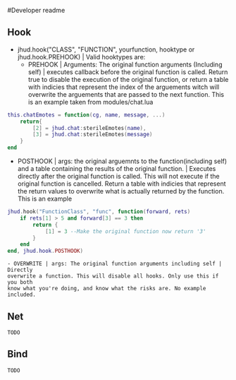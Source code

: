 #Developer readme

## Hook
 - jhud.hook("CLASS", "FUNCTION", yourfunction, hooktype or jhud.hook.PREHOOK) |
 Valid hooktypes are:
   - PREHOOK | Arguments: The original function arguments (Including self) |
   executes callback before the original function is called. Return
   true to disable the execution of the original function, or return a table with
   indicies that represent the index of the arguements witch will overwrite the
   arguements that are passed to the next function. This is an example taken
   from modules/chat.lua

```Lua
this.chatEmotes = function(cg, name, message, ...)
	return{
		[2] = jhud.chat:sterileEmotes(name),
		[3] = jhud.chat:sterileEmotes(message)
	}
end
```
   - POSTHOOK | args: the original arguemnts to the function(including self) and
   a table containing the results of the original function. | Executes directly
   after the original function is called. This will not execute if the original
   function is cancelled. Return a table with indicies that represent the return
   values to overwrite what is actually returned by the function. This is an
   example
```Lua
jhud.hook("FunctionClass", "func", function(forward, rets)
	if rets[1] > 5 and forward[3] == 3 then
		return {
			[1] = 3 --Make the original function now return '3'
		}
	end
end, jhud.hook.POSTHOOK)
```
	- OVERWRITE | args: The original function arguments including self | Directly
	overwrite a function. This will disable all hooks. Only use this if you both
	know what you're doing, and know what the risks are. No example included.

## Net
	TODO

## Bind
	TODO
